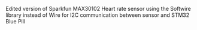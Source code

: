 Edited version of Sparkfun MAX30102 Heart rate sensor using the Softwire library instead of Wire for I2C communication between sensor and STM32 Blue Pill

